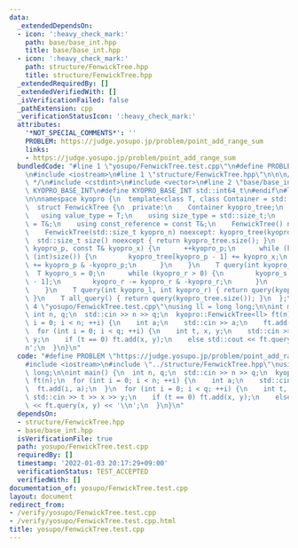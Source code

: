 ```yaml
---
data:
  _extendedDependsOn:
  - icon: ':heavy_check_mark:'
    path: base/base_int.hpp
    title: base/base_int.hpp
  - icon: ':heavy_check_mark:'
    path: structure/FenwickTree.hpp
    title: structure/FenwickTree.hpp
  _extendedRequiredBy: []
  _extendedVerifiedWith: []
  _isVerificationFailed: false
  _pathExtension: cpp
  _verificationStatusIcon: ':heavy_check_mark:'
  attributes:
    '*NOT_SPECIAL_COMMENTS*': ''
    PROBLEM: https://judge.yosupo.jp/problem/point_add_range_sum
    links:
    - https://judge.yosupo.jp/problem/point_add_range_sum
  bundledCode: "#line 1 \"yosupo/FenwickTree.test.cpp\"\n#define PROBLEM \"https://judge.yosupo.jp/problem/point_add_range_sum\"\
    \n#include <iostream>\n#line 1 \"structure/FenwickTree.hpp\"\n\n\n/* FenwickTree\
    \ */\n#include <cstdint>\n#include <vector>\n#line 2 \"base/base_int.hpp\"\n#ifndef\
    \ KYOPRO_BASE_INT\n#define KYOPRO_BASE_INT std::int64_t\n#endif\n#line 7 \"structure/FenwickTree.hpp\"\
    \n\nnamespace kyopro {\n  template<class T, class Container = std::vector<T>>\n\
    \  struct FenwickTree {\n  private:\n    Container kyopro_tree;\n  public:\n \
    \   using value_type = T;\n    using size_type = std::size_t;\n    using reference\
    \ = T&;\n    using const_reference = const T&;\n    FenwickTree() noexcept = default;\n\
    \    FenwickTree(std::size_t kyopro_n) noexcept: kyopro_tree(kyopro_n) {}\n  \
    \  std::size_t size() noexcept { return kyopro_tree.size(); }\n    void add(int\
    \ kyopro_p, const T& kyopro_x) {\n      ++kyopro_p;\n      while (kyopro_p <=\
    \ (int)size()) {\n        kyopro_tree[kyopro_p - 1] += kyopro_x;\n        kyopro_p\
    \ += kyopro_p & -kyopro_p;\n      }\n    }\n    T query(int kyopro_r) {\n    \
    \  T kyopro_s = 0;\n      while (kyopro_r > 0) {\n        kyopro_s += kyopro_tree[kyopro_r\
    \ - 1];\n        kyopro_r -= kyopro_r & -kyopro_r;\n      }\n      return kyopro_s;\n\
    \    }\n    T query(int kyopro_l, int kyopro_r) { return query(kyopro_r) - query(kyopro_l);\
    \ }\n    T all_query() { return query(kyopro_tree.size()); }\n  };\n}\n\n#line\
    \ 4 \"yosupo/FenwickTree.test.cpp\"\nusing ll = long long;\n\nint main() {\n \
    \ int n, q;\n  std::cin >> n >> q;\n  kyopro::FenwickTree<ll> ft(n);\n  for (int\
    \ i = 0; i < n; ++i) {\n    int a;\n    std::cin >> a;\n    ft.add(i, a);\n  }\n\
    \  for (int i = 0; i < q; ++i) {\n    int t, x, y;\n    std::cin >> t >> x >>\
    \ y;\n    if (t == 0) ft.add(x, y);\n    else std::cout << ft.query(x, y) << '\\\
    n';\n  }\n}\n"
  code: "#define PROBLEM \"https://judge.yosupo.jp/problem/point_add_range_sum\"\n\
    #include <iostream>\n#include \"../structure/FenwickTree.hpp\"\nusing ll = long\
    \ long;\n\nint main() {\n  int n, q;\n  std::cin >> n >> q;\n  kyopro::FenwickTree<ll>\
    \ ft(n);\n  for (int i = 0; i < n; ++i) {\n    int a;\n    std::cin >> a;\n  \
    \  ft.add(i, a);\n  }\n  for (int i = 0; i < q; ++i) {\n    int t, x, y;\n   \
    \ std::cin >> t >> x >> y;\n    if (t == 0) ft.add(x, y);\n    else std::cout\
    \ << ft.query(x, y) << '\\n';\n  }\n}\n"
  dependsOn:
  - structure/FenwickTree.hpp
  - base/base_int.hpp
  isVerificationFile: true
  path: yosupo/FenwickTree.test.cpp
  requiredBy: []
  timestamp: '2022-01-03 20:17:29+09:00'
  verificationStatus: TEST_ACCEPTED
  verifiedWith: []
documentation_of: yosupo/FenwickTree.test.cpp
layout: document
redirect_from:
- /verify/yosupo/FenwickTree.test.cpp
- /verify/yosupo/FenwickTree.test.cpp.html
title: yosupo/FenwickTree.test.cpp
---
```

